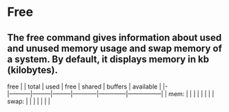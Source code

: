 # Free
## The free command gives information about used and unused memory usage and swap memory of a system. By default, it displays memory in kb (kilobytes).

free 
| | total | used | free | shared | buffers | available |
|-|–––––––|––––––|––––––|––––––––|–––––––––|–––––––––––|
| mem: | | | | | | |
| swap: | | | | | | |
